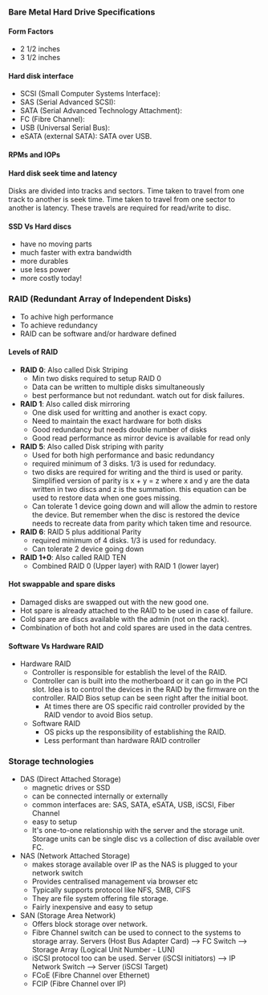 ### Bare Metal Hard Drive Specifications

#### Form Factors
* 2 1/2 inches
* 3 1/2 inches

#### Hard disk interface
* SCSI (Small Computer Systems Interface): 
* SAS (Serial Advanced SCSI):
* SATA (Serial Advanced Technology Attachment):
* FC (Fibre Channel):
* USB (Universal Serial Bus):
* eSATA (external SATA): SATA over USB.

#### RPMs and IOPs

#### Hard disk seek time and latency
Disks are divided into tracks and sectors. Time taken to travel from one track to another is seek time. Time taken to travel from one sector to another is latency. These travels are required for read/write to disc.

#### SSD Vs Hard discs
* have no moving parts
* much faster with extra bandwidth
* more durables
* use less power
* more costly today!

### RAID (Redundant Array of Independent Disks)
* To achive high performance 
* To achieve redundancy
* RAID can be software and/or hardware defined

#### Levels of RAID
* **RAID 0**: Also called Disk Striping
  * Min two disks required to setup RAID 0
  * Data can be written to multiple disks simultaneously
  * best performance but not redundant. watch out for disk failures.
* **RAID 1**: Also called disk mirroring
  * One disk used for writting and another is exact copy.
  * Need to maintain the exact hardware for both disks
  * Good redundancy but needs double number of disks
  * Good read performance as mirror device is available for read only
* **RAID 5**: Also called Disk striping with parity
  * Used for both high performance and basic redundancy
  * required minimum of 3 disks. 1/3 is used for redundacy.
  * two disks are required for writing and the third is used or parity. Simplified version of parity is x + y = z where x and y are the data written in two discs and z is the summation. this equation can be used to restore data when one goes missing.
  * Can tolerate 1 device going down and will allow the admin to restore the device. But remember when the disc is restored the device needs to recreate data from parity which taken time and resource.
* **RAID 6**: RAID 5 plus additional Parity
  * required minimum of 4 disks. 1/3 is used for redundacy.
  * Can tolerate 2 device going down
* **RAID 1+0**: Also called RAID TEN
  * Combined RAID 0 (Upper layer) with RAID 1 (lower layer)

#### Hot swappable and spare disks
* Damaged disks are swapped out with the new good one.
* Hot spare is already attached to the RAID to be used in case of failure.
* Cold spare are discs available with the admin (not on the rack).
* Combination of both hot and cold spares are used in the data centres.

#### Software Vs Hardware RAID
* Hardware RAID
  * Controller is responsible for establish the level of the RAID.
  * Controller can is built into the motherboard or it can go in the PCI slot. Idea is to control the devices in the RAID by the firmware on the controller. RAID Bios setup can be seen right after the initial boot.
    * At times there are OS specific raid controller provided by the RAID vendor to avoid Bios setup.
  * Software RAID
    * OS picks up the responsibility of establishing the RAID. 
    * Less performant than hardware RAID controller

### Storage technologies
* DAS (Direct Attached Storage)
  * magnetic drives or SSD
  * can be connected internally or externally
  * common interfaces are: SAS, SATA, eSATA, USB, iSCSI, Fiber Channel
  * easy to setup
  * It's one-to-one relationship with the server and the storage unit. Storage units can be single disc vs a collection of disc available over FC.
* NAS (Network Attached Storage)
  * makes storage available over IP as the NAS is plugged to your network switch
  * Provides centralised management via browser etc
  * Typically supports protocol like NFS, SMB, CIFS
  * They are file system offering file storage.
  * Fairly inexpensive and easy to setup
* SAN (Storage Area Network)
  * Offers block storage over network. 
  * Fibre Channel switch can be used to connect to the systems to storage array. Servers (Host Bus Adapter Card) --> FC Switch --> Storage Array (Logical Unit Number - LUN)
  * iSCSI protocol too can be used. Server (iSCSI initiators) --> IP Network Switch --> Server (iSCSI Target)
  * FCoE (Fibre Channel over Ethernet) 
  * FCIP (Fibre Channel over IP)


